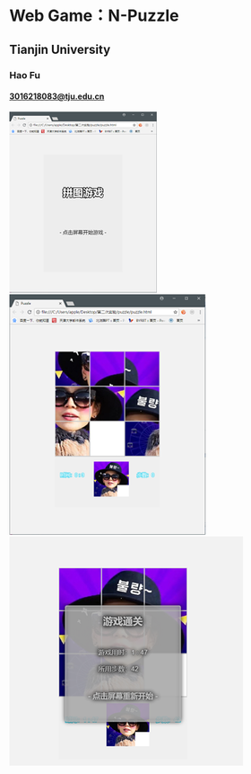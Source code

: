 # Web Game：N-Puzzle
## Tianjin University
### Hao Fu
#### 3016218083@tju.edu.cn
![image](1.png)
![image](2.png)
![image](3.png)
